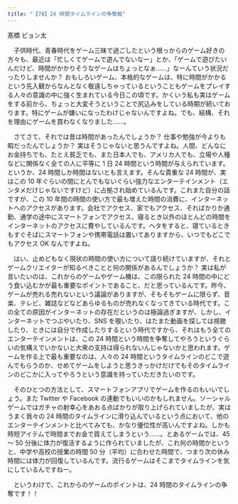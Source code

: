 ```yaml
---
title: "【78】24 時間タイムラインの争奪戦"
---
```



髙橋 ピョン太


　子供時代、青春時代をゲーム三昧で過ごしたという根っからのゲーム好きの方々も、最近は「忙しくてゲームで遊んでないなー」とか、「ゲームで遊びたいんだけど、時間がかかりそうなゲームはちょっとなぁ……」なーんていう状況だったりしませんか？ おもしろいゲーム、本格的なゲームは、特に時間がかかるという先入観からなんとなく敬遠しちゃっているということもゲームをプレイする人々の意識の中に強く生まれている今日この頃です。かくいう私も実はゲームをする前から、ちょっと大変そうということで尻込みをしている時期が続いております。特にゲームが嫌いになったわけじゃないんですよね。でも、結構、それを理由にゲームを買わなくなりました……。

　さてさて、それでは昔は時間があったんでしょうか？ 仕事や勉強が今よりも暇だったんでしょうか？ 実はそうじゃないと思うんですよね。人間、どんなにお金持ちでも、たとえ貧乏でも、また日本人でも、アメリカ人でも、立場や人種などに関係なく全ての人に平等に 1 日 24 時間という時間が与えられています。というか、24 時間しか時間はないとも言えます。そんな貴重な 24 時間が、実はこの 10 年ぐらいの間にとんでもないぐらい強力なエンターテインメント（エンタメだけじゃないですけど）に占拠され始めているんです。これまた自分の話ですが、この 10 年間の時間の使い方で最も増えた時間の消費に、インターネットへのアクセスがあります。会社でアクセス、家でもアクセス、そればかりか通勤、通学の途中にスマートフォンでアクセス、寝るとき以外のほとんどの時間をインターネットのアクセスに費やしているんです。ヘタをすると、寝ているときもすぐそばにスマートフォンや携帯電話は置いてありますから、いつでもどこでもアクセス OK なんですよね。

　はい、止めどもなく現状の時間の使い方について語り続けていますが、それとゲームクリエイターが知るべきことと何の関係があるんでしょうか？ 実は私が言いたいのは、これからのゲームやゲーム機は、この限られた 24 時間の中にどう食い込むかが最も重要なポイントであること、だと思っているんです。昨今、ゲームが売れる売れないという議論がありますが、そもそもゲームに限らず、音楽、テレビ、雑誌などなどあらゆるものが売れなくなってきている時代です。この全ての原因がインターネットの存在だというのは極論過ぎますが、しかし、インターネットでつぶやいたり、SNS を覗いたり、はたまた動画を探しては視聴したり、ときには自分で作成したりするという時代ですから、それはもう全てのエンターテインメントは、この 24 時間という時間を争奪してやろうというぐらいの気構えでいかないと大衆の支持は得られないんじゃないかと思われます。ゲームを作る上で最も重要なのは、人々の 24 時間というタイムラインのどこで遊んでもらうのか、せめてゲームをしようと思うきっかけだけでもそのタイムラインのどこかに入ってやろうという意識を持っていただきたいのです。

　そのひとつの方法として、スマートフォンアプリでゲームを作るのもいいでしょう。また Twitter や Facebook の連動でもいいのかもしれません。ソーシャルゲームではガチャの射幸心をあおる点ばかりが取り上げられていましたが、実はうまく我々の 24 時間のタイムラインに滑り込んでいるという点において、他のエンターテインメントと比べてみても、かなり優位性が高いんですよね。しかも時短アイテムで時間までお金で買えてしまうという……。とあるゲームでは、45 ～ 50 分後に体力が復活するように作られていましたが、これ何の時間かというと、中学や高校の授業の時間 50 分（平均）に合わせた時間で、つまり次の休み時間には体力が回復しているんです。流行るゲームはそこまでタイムラインを気にしているんですねー。

　というわけで、これからのゲームのポイントは、24 時間のタイムラインの争奪です！！
